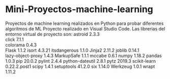 # Mini-Proyectos-machine-learning
Proyectos de machine learning realizados en Python para probar diferentes algoritmos de ML
Proyecto realizado en Visual Studio Code.
Las librerias del entorno virtual de proyecto son:
astroid           2.3.3       
click             7.1.1       
colorama          0.4.3       
Flask             1.1.2
isort             4.3.21
itsdangerous      1.1.0
Jinja2            2.11.2
joblib            0.14.1      
lazy-object-proxy 1.4.3
MarkupSafe        1.1.1
mccabe            0.6.1
numpy             1.18.2
pandas            1.0.3
pip               20.0.2
pylint            2.4.4
python-dateutil   2.8.1
pytz              2019.3
scikit-learn      0.22.2.post1
scipy             1.4.1
setuptools        41.2.0
six               1.14.0
Werkzeug          1.0.1
wrapt             1.11.2
